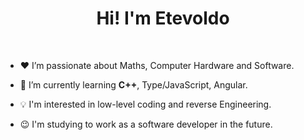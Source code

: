 <h1 align="center"> Hi! I'm Etevoldo </h1>
<br>

- ♥️ I’m passionate about Maths, Computer Hardware and Software.

- 📖 I’m currently learning **C++**, Type/JavaScript, Angular.

- 💡 I'm interested in low-level coding and reverse Engineering.

- 😉 I'm studying to work as a software developer in the future.

<!---
Etevoldo/Etevoldo is a ✨ special ✨ repository because its `README.md` (this file) appears on your GitHub profile.
You can click the Preview link to take a look at your changes.
--->
